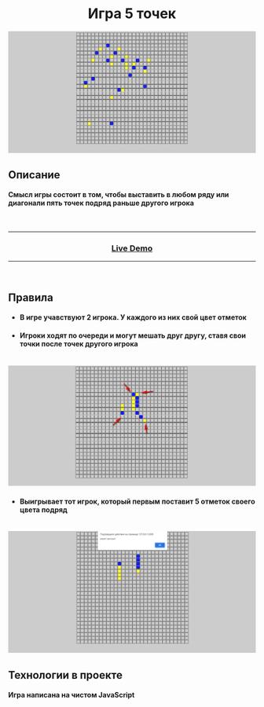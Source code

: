 <h1 align="center">Игра 5 точек</h1>

<img src="./readme_assets/1.png">

</br>

## Описание
 
#### Смысл игры состоит в том, чтобы выставить в любом ряду или диагонали пять точек подряд раньше другого игрока

</br>

---

### <p align="center"><a  href="https://guryanov-junior.github.io/5-points/">Live Demo</a></p>

---

</br>

## Правила

- #### В игре учавствуют 2 игрока. У каждого из них свой цвет отметок

- #### Игроки ходят по очереди и могут мешать друг другу, ставя свои точки после точек другого игрока

</br>

<img src="./readme_assets/3.png">

</br>

- #### Выигрывает тот игрок, который первым поставит 5 отметок своего цвета подряд

</br>

<img src="./readme_assets/4.png">

</br>

## Технологии в проекте

#### Игра написана на чистом JavaScript
